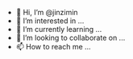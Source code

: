 - 👋 Hi, I’m @jinzimin
- 👀 I’m interested in ...
- 🌱 I’m currently learning ...
- 💞️ I’m looking to collaborate on ...
- 📫 How to reach me ...

<!---
jinzimin/jinzimin is a ✨ special ✨ repository because its `README.md` (this file) appears on your GitHub profile.
You can click the Preview link to take a look at your changes.
--->

